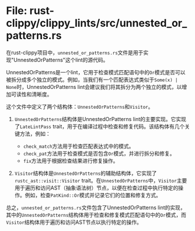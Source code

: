 # File: rust-clippy/clippy_lints/src/unnested_or_patterns.rs

在rust-clippy项目中，`unnested_or_patterns.rs`文件是用于实现"UnnestedOrPatterns"这个lint的源代码。

UnnestedOrPatterns是一个lint，它用于检查模式匹配语句中的`Or`模式是否可以被拆分成多个独立的模式。例如，当我们有一个匹配表达式类似于`Some(x) | None`时，UnnestedOrPatterns lint会建议我们将其拆分为两个独立的模式，以增加可读性和清晰度。

这个文件中定义了两个结构体：`UnnestedOrPatterns`和`Visitor`。

1. `UnnestedOrPatterns`结构体是UnnestedOrPatterns lint的主要实现。它实现了`LateLintPass` trait，用于在编译过程中检查和修复代码。该结构体有几个关键方法，例如：
   - `check_match`方法用于检查匹配表达式中的模式。
   - `check_pat`方法用于检查模式是否包含`Or`模式，并进行拆分和修复。
   - `fix`方法用于根据检查结果进行修复操作。

2. `Visitor`结构体是`UnnestedOrPatterns`的辅助结构体，它实现了`rustc_ast::visit::Visitor` trait。在`UnnestedOrPatterns`中，`Visitor`主要用于遍历和访问AST（抽象语法树）节点，以便在检查过程中执行特定的操作。例如，检查`PatKind::Or`模式并记录它们的位置和修复方式。

总之，`unnested_or_patterns.rs`文件包含了UnnestedOrPatterns lint的实现，其中的`UnnestedOrPatterns`结构体用于检查和修复模式匹配语句中的`Or`模式，而`Visitor`结构体用于遍历和访问AST节点以执行特定的操作。

